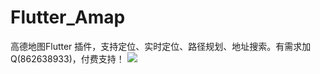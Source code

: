 # Flutter_Amap
高德地图Flutter 插件，支持定位、实时定位、路径规划、地址搜索。有需求加 Q(862638933)，付费支持！
![](http://qiniu.dayushop.top/img/20210206170826.jpeg)
